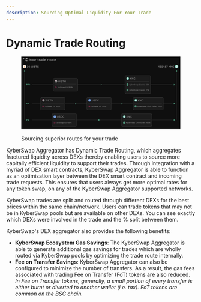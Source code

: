 ```yaml
---
description: Sourcing Optimal Liquidity For Your Trade
---
```


# Dynamic Trade Routing

<figure><img src="../../../.gitbook/assets/image (75).png" alt=""><figcaption><p>Sourcing superior routes for your trade</p></figcaption></figure>

KyberSwap Aggregator has Dynamic Trade Routing, which aggregates fractured liquidity across DEXs thereby enabling users to source more capitally efficient liquidity to support their trades. Through integration with a myriad of DEX smart contracts, KyberSwap Aggregator is able to function as an optimisation layer between the DEX smart contract and incoming trade requests. This ensures that users always get more optimal rates for any token swap, on any of the KyberSwap Aggregator supported networks.

KyberSwap trades are split and routed through different DEXs for the best prices within the same chain/network. Users can trade tokens that may not be in KyberSwap pools but are available on other DEXs. You can see exactly which DEXs were involved in the trade and the % split between them.

KyberSwap's DEX aggregator also provides the following benefits:

* **KyberSwap Ecosystem Gas Savings**: The KyberSwap Aggregator is able to generate additional gas savings for trades which are wholly routed via KyberSwap pools by optimizing the trade route internally.&#x20;
* **Fee on Transfer Savings**: KyberSwap Aggregator can also be configured to minimize the number of transfers. As a result, the gas fees associated with trading Fee on Transfer (FoT) tokens are also reduced. _In Fee on Transfer tokens, generally, a small portion of every transfer is either burnt or diverted to another wallet (i.e. tax). FoT tokens are common on the BSC chain._
